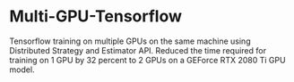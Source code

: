 # Multi-GPU-Tensorflow
Tensorflow training on multiple GPUs on the same machine using Distributed Strategy and Estimator API. 
Reduced the time required for training on 1 GPU by 32 percent to 2 GPUs on a GEForce RTX 2080 Ti GPU model.
